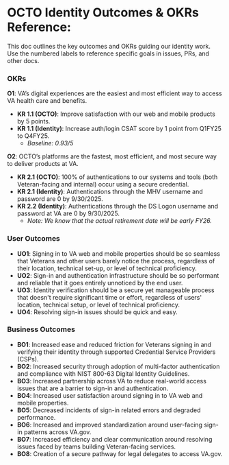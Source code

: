 # OCTO Identity Outcomes & OKRs Reference:

This doc outlines the key outcomes and OKRs guiding our identity work. Use the numbered labels to reference specific goals in issues, PRs, and other docs.

### **OKRs**

**O1**: VA’s digital experiences are the easiest and most efficient way to access VA health care and benefits.

* **KR 1.1 (OCTO)**: Improve satisfaction with our web and mobile products by 5 points.  
* **KR 1.1 (Identity)**: Increase auth/login CSAT score by 1 point from Q1FY25 to Q4FY25.  
  * *Baseline: 0.93/5*

**O2**: OCTO’s platforms are the fastest, most efficient, and most secure way to deliver products at VA.

* **KR 2.1 (OCTO)**: 100% of authentications to our systems and tools (both Veteran-facing and internal) occur using a secure credential.  
* **KR 2.1 (Identity)**: Authentications through the MHV username and password are 0 by 9/30/2025.  
* **KR 2.2 (Identity)**: Authentications through the DS Logon username and password at VA are 0 by 9/30/2025.  
  * *Note: We know that the actual retirement date will be early FY26.*

### **User Outcomes**

* **UO1**: Signing in to VA web and mobile properties should be so seamless that Veterans and other users barely notice the process, regardless of their location, technical set-up, or level of technical proficiency.  
* **UO2**: Sign-in and authentication infrastructure should be so performant and reliable that it goes entirely unnoticed by the end user.  
* **UO3**: Identity verification should be a secure yet manageable process that doesn't require significant time or effort, regardless of users' location, technical setup, or level of technical proficiency.  
* **UO4**: Resolving sign-in issues should be quick and easy.

### **Business Outcomes**

* **BO1**: Increased ease and reduced friction for Veterans signing in and verifying their identity through supported Credential Service Providers (CSPs).  
* **BO2**: Increased security through adoption of multi-factor authentication and compliance with NIST 800-63 Digital Identity Guidelines.  
* **BO3**: Increased partnership across VA to reduce real-world access issues that are a barrier to sign-in and authentication.  
* **BO4**: Increased user satisfaction around signing in to VA web and mobile properties.  
* **BO5**: Decreased incidents of sign-in related errors and degraded performance.  
* **BO6**: Increased and improved standardization around user-facing sign-in patterns across VA.gov.  
* **BO7**: Increased efficiency and clear communication around resolving issues faced by teams building Veteran-facing services.  
* **BO8**: Creation of a secure pathway for legal delegates to access VA.gov.

